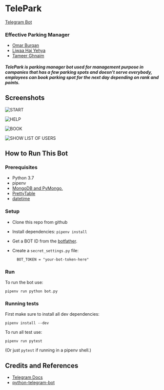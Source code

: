 # TelePark 
[Telegram Bot](t.me/Tele_Park_bot)

### Effective Parking Manager

* [Omar Burqan](https://github.com/omarburqan)
* [Liwaa Haj Yehya](https://github.com/liwaa96)
* [Tameer Ghnaim](https://github.com/tameer7595)

##### TelePark is parking manager bot used for management purpose in companies that has a few parking spots and doesn’t serve everybody, employees can book parking spot for the next day depending on rank and points.

## Screenshots

![START](screenshots/start.jpg)

![HELP](screenshots/help.jpg)

![BOOK](screenshots/book.jpg)

![SHOW LIST OF USERS](screenshots/users.jpg)


## How to Run This Bot
### Prerequisites
* Python 3.7
* pipenv
* [MongoDB and PyMongo.](https://api.mongodb.com/python/current/tutorial.html)
* [PrettyTable](http://zetcode.com/python/prettytable/)
* [datetime](https://docs.python.org/3/library/datetime.html)

### Setup
* Clone this repo from github
* Install dependencies: `pipenv install`
* Get a BOT ID from the [botfather](https://telegram.me/BotFather).
* Create a `secret_settings.py` file:

        BOT_TOKEN = "your-bot-token-here"

### Run
To run the bot use:

    pipenv run python bot.py

### Running tests
First make sure to install all dev dependencies:

    pipenv install --dev

To run all test  use:

    pipenv run pytest

(Or just `pytest` if running in a pipenv shell.)

## Credits and References
* [Telegram Docs](https://core.telegram.org/bots)
* [python-telegram-bot](https://github.com/python-telegram-bot/python-telegram-bot)
